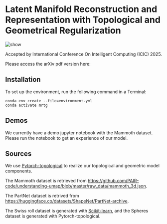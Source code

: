 # Latent Manifold Reconstruction and Representation with Topological and Geometrical Regularization

![show](https://github.com/user-attachments/assets/4d49d799-08f8-4488-8552-5644ba8f30e9)

Accepted by International Conference On Intelligent Computing (ICIC) 2025.

Please access the arXiv pdf version here: 

## Installation
To set up the environment, run the following command in a Terminal:

```
conda env create --file=environment.yml
conda activate mrtg
```

## Demos
We currently have a demo jupyter notebook with the Mammoth dataset. Please run the notebook to get an experience of our model.

## Sources
We use [Pytorch-topological](https://github.com/aidos-lab/pytorch-topological) to realize our topological and geometric model components.

The Mammoth dataset is retrieved from https://github.com/PAIR-code/understanding-umap/blob/master/raw_data/mammoth_3d.json.

The PartNet dataset is retrived from https://huggingface.co/datasets/ShapeNet/PartNet-archive.

The Swiss roll dataset is generated with [Scikit-learn](https://scikit-learn.org/), and the Spheres dataset is generated with Pytorch-topological.
